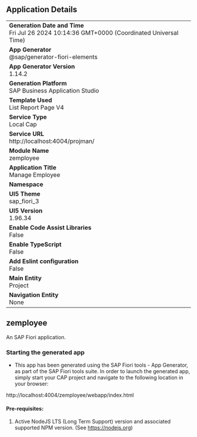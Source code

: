 ## Application Details
|               |
| ------------- |
|**Generation Date and Time**<br>Fri Jul 26 2024 10:14:36 GMT+0000 (Coordinated Universal Time)|
|**App Generator**<br>@sap/generator-fiori-elements|
|**App Generator Version**<br>1.14.2|
|**Generation Platform**<br>SAP Business Application Studio|
|**Template Used**<br>List Report Page V4|
|**Service Type**<br>Local Cap|
|**Service URL**<br>http://localhost:4004/projman/|
|**Module Name**<br>zemployee|
|**Application Title**<br>Manage Employee|
|**Namespace**<br>|
|**UI5 Theme**<br>sap_fiori_3|
|**UI5 Version**<br>1.96.34|
|**Enable Code Assist Libraries**<br>False|
|**Enable TypeScript**<br>False|
|**Add Eslint configuration**<br>False|
|**Main Entity**<br>Project|
|**Navigation Entity**<br>None|

## zemployee

An SAP Fiori application.

### Starting the generated app

-   This app has been generated using the SAP Fiori tools - App Generator, as part of the SAP Fiori tools suite.  In order to launch the generated app, simply start your CAP project and navigate to the following location in your browser:

http://localhost:4004/zemployee/webapp/index.html

#### Pre-requisites:

1. Active NodeJS LTS (Long Term Support) version and associated supported NPM version.  (See https://nodejs.org)


